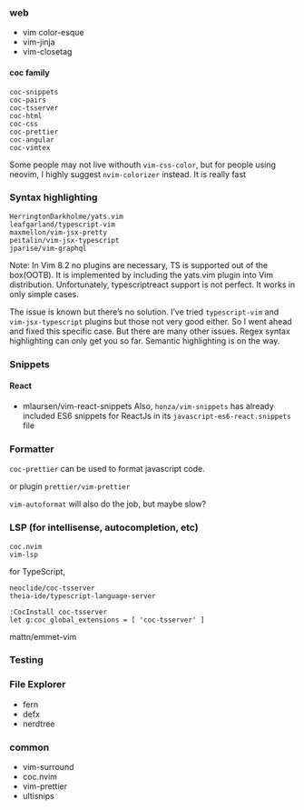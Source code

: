 
### web
- vim color-esque
- vim-jinja
- vim-closetag

#### coc family

```
coc-snippets
coc-pairs
coc-tsserver
coc-html
coc-css
coc-prettier
coc-angular
coc-vimtex
```

Some people may not live withouth `vim-css-color`, but for people using neovim, I highly suggest `nvim-colorizer` instead. It is really fast

### Syntax highlighting

```
HerringtonDarkholme/yats.vim
leafgarland/typescript-vim
maxmellon/vim-jsx-pretty
peitalin/vim-jsx-typescript
jparise/vim-graphql
```

Note:
In Vim 8.2 no plugins are necessary, TS is supported out of the box(OOTB). It is implemented by including the yats.vim plugin into Vim distribution.
Unfortunately, typescriptreact support is not perfect. It works in only simple cases.

The issue is known but there’s no solution. I’ve tried `typescript-vim` and `vim-jsx-typescript` plugins but those not very good either. So I went ahead and fixed this specific case. But there are many other issues. Regex syntax highlighting can only get you so far. Semantic highlighting is on the way.


### Snippets
#### React
- mlaursen/vim-react-snippets
Also, `honza/vim-snippets` has already included ES6 snippets for ReactJs in its `javascript-es6-react.snippets` file


### Formatter
`coc-prettier` can be used to format javascript code.

or plugin `prettier/vim-prettier`

`vim-autoformat` will also do the job, but maybe slow?

### LSP (for intellisense, autocompletion, etc)

```
coc.nvim
vim-lsp
```

for TypeScript,
```
neoclide/coc-tsserver
theia-ide/typescript-language-server

:CocInstall coc-tsserver
let g:coc_global_extensions = [ 'coc-tsserver' ]
```

mattn/emmet-vim

### Testing



### File Explorer
- fern
- defx
- nerdtree


### common
- vim-surround
- coc.nvim
- vim-prettier
- ultisnips
